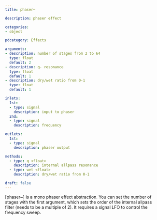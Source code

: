 ```yaml
---
title: phaser~

description: phaser effect

categories:
- object

pdcategory: Effects

arguments:
- description: number of stages from 2 to 64
  type: float
  default: 2
- description: q- resonance
  type: float
  default: 1
- description: dry/wet ratio from 0-1
  type: float
  default: 1

inlets:
  1st:
  - type: signal
    description: input to phaser
  2nd:
  - type: signal
    description: frequency

outlets:
  1st:
  - type: signal
    description: phaser output

methods:
  - type: q <float>
    description: internal allpass resonance
  - type: wet <float>
    description: dry/wet ratio from 0-1

draft: false
---
```


[phaser~] is a mono phaser effect abstraction. You can set the number of stages with the first argument, which sets the order of the internal allpass filter (needs to be a multiple of 2). It requires a signal LFO to control the frequency sweep.

